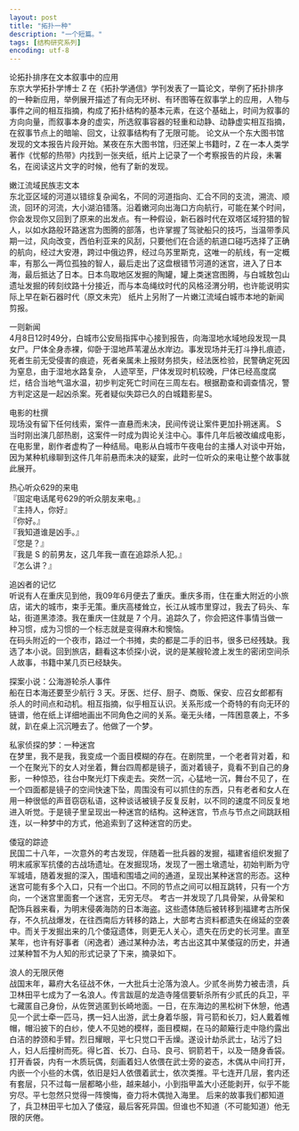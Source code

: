 ```yaml
---
layout: post
title: "拓扑一种"
description: "一个短篇。"
tags: [结构研究系列]
encoding: utf-8
---
```


论拓扑排序在文本叙事中的应用  
东京大学拓扑学博士 Z 在《拓扑学通信》学刊发表了一篇论文，举例了拓扑排序的一种新应用，举例展开描述了有向无环树、有环图等在叙事学上的应用，人物与事件之间的相互指摘，构成了拓扑结构的基本元素，在这个基础上，时间为叙事的方向向量，而叙事本身的虚实，所选叙事容器的轻重和动静、动静虚实相互指摘，在叙事节点上的暗喻、回文，让叙事结构有了无限可能。
论文从一个东大图书馆发现的文本报告片段开始。某夜在东大图书馆，归还架上书籍时，Z 在一本人类学著作《忧郁的热带》内找到一张夹纸，纸片上记录了一个考察报告的片段，未署名，在阅读这片文字的时候，他有了新的发现。  

嫩江流域民族志文本  
东北亚区域的河道以错综复杂闻名，不同的河道指向、汇合不同的支流，溯流、顺流，回环的河流，大小湖泊错落。沿着嫩河向出海口方向航行，可能在某个时间，你会发现你又回到了原来的出发点。有一种假设，新石器时代在双塔区域狩猎的智人，以如水路般环路迷宫为图腾的部落，也许掌握了驾驶船只的技巧，当温带季风期一过，风向改变，西伯利亚来的风刮，只要他们在合适的航道口碰巧选择了正确的航向，经过大安港，跨过中俄边界，经过乌苏里斯克，这唯一的航线，有一定概率，有那么一两位孤独的智人，最后走出了这盘根错节河道的迷宫，进入了日本海，最后抵达了日本。日本鸟取地区发掘的陶罐，罐上类迷宫图腾，与白城敖包山遗址发掘的砖刻纹路十分接近，而与本岛绳纹时代的风格泾渭分明，也许能说明实际上早在新石器时代（原文未完）
纸片上另附了一片嫩江流域白城市本地的新闻剪报。  

一则新闻  
4月8日12时49分，白城市公安局指挥中心接到报告，向海湿地水域地段发现一具女尸。尸体全身赤裸，仰卧于湿地芦苇灌丛水岸边。事发现场并无打斗挣扎痕迹，死者生前无受侵害的痕迹，死者亲属未上报财务损失，经法医检验，民警确定死因为窒息，由于湿地水路复杂， 人迹罕至，尸体发现时机较晚，尸体已经高度腐烂，结合当地气温水温，初步判定死亡时间在三周左右。根据勘查和调查情况，警方判定这是一起凶杀案。死者疑似失踪已久的白城籍影星S。  

电影的杜撰  
现场没有留下任何线索，案件一直悬而未决，民间传说让案件更加扑朔迷离。 S 当时刚出演几部热剧，这案件一时成为舆论关注中心。事件几年后被改编成电影，在电影里，剧作者虚构了一种结局。电影从白城市午夜电台的主播人对谈中开始，因为某种机缘聊到这件几年前悬而未决的疑案，此时一位听众的来电让整个故事就此展开。  

热心听众629的来电  
『固定电话尾号629的听众朋友来电。』  
『主持人，你好』  
『你好。』  
『我知道谁是凶手。』  
『您是？』  
『我是 S 的前男友，这几年我一直在追踪杀人犯。』  
『怎么讲？』  

追凶者的记忆  
听说有人在重庆见到他，我09年6月便去了重庆。重庆多雨，住在重大附近的小旅店，诺大的城市，束手无策。重庆高楼耸立，长江从城市里穿过，我去了码头、车站，街道黑漆漆。我在重庆一住就是 7 个月。追踪久了，你会把这件事情当做一种习惯，成为习惯的一个标志就是变得麻木和懊恼。  
在码头附近的一个夜市，路过一个书摊，卖的都是二手的旧书，很多已经残缺。我选了本小说。回到旅店，翻看这本侦探小说，说的是某艘轮渡上发生的密闭空间杀人故事，书籍中某几页已经缺失。  

探案小说：公海游轮杀人事件  
船在日本海还要至少航行 3 天。牙医、烂仔、厨子、商贩、保安、应召女郎都有杀人的时间点和动机。相互指摘，似乎相互认识。关系形成一个奇特的有向无环的链谱，他在纸上详细地画出不同角色之间的关系。毫无头绪，一阵困意袭上，不多就，趴在桌上沉沉睡去了。他做了一个梦。  

私家侦探的梦：一种迷宫  
在梦里，我不是我，我变成一个面目模糊的存在。在剧院里，一个老者背对着，和一个在聚光下的女人对坐着，舞台四周都是镜子，面对着镜子，竟看不到自己的身影，一种惊恐，往台中聚光灯下疾走去。突然一沉，心猛地一沉，舞台不见了，在一个四面都是镜子的空间快速下坠，周围没有可以抓住的东西，只有老者和女人在用一种很低的声音窃窃私语，这种谈话被镜子反复反射，以不同的速度不同反复地进入听觉。于是镜子里呈现出一种迷宫的结构。这种迷宫，节点与节点之间跳跃相连，以一种梦中的方式，他追索到了这种迷宫的历史。  

倭寇的踪迹  
民国二十八年，一次意外的考古发现，伴随着一批兵器的发掘，福建省组织发掘了明末戚家军抗倭的古战场遗址。在发掘现场，发现了一圈土墩遗址，初始判断为守军城墙，随着发掘的深入，围墙和围墙之间的通道，呈现出某种迷宫的形态。这种迷宫可能有多个入口，只有一个出口。不同的节点之间可以相互跳转，只有一个方向，一个迷宫里面套一个迷宫，无穷无尽。
考古一并发现了几具骨架，从骨架和配饰兵器来看，为明末侵袭海防的日本海盗。这些遗体随后被转移到福建考古所保存，不久抗战爆发，在往西南后方转移的路上，大部考古资料都遗失在绵延的空袭中。而关于发掘出来的几个倭寇遗体，则更无人关心，遗失在历史的长河里。直至某年，也许有好事者（闲逸者）通过某种办法，考古出这其中某倭寇的历史，并通过某种暂不为人知的形式记录了下来，摘录如下。  

浪人的无限厌倦  
战国末年，幕府大名征战不休，一大批兵士沦落为浪人。少贰冬尚势力被击溃，兵卫林田平七成为了一名浪人。传言跋扈的龙造寺隆信要斩杀所有少贰氏的兵卫，平七藏匿自己身份，从佐贺逃匿到长崎地面。一日，在东海边的黑松树下休憩，他遇见一个武士牵一匹马，携一妇人出游，武士身着华服，背弓箭和长刀，妇人戴着帷帽，帽沿披下的白纱，使人不见她的模样，面目模糊，在马的颠簸行走中隐约露出白洁的脖颈和手臂。烈日耀眼，平七只觉口干舌燥。遂设计劫杀武士，玷污了妇人，妇人后撞树而死。得匕首、长刀、白马、良弓、铜箭若干，以及一随身香袋。打开香袋，内有一木质玩偶，刻画着妇人依偎在武士旁的姿态，木偶从中间打开，内嵌一个小些的木偶，依旧是妇人依偎着武士，依次类推。平七连开几层，套内还有套层，只不过每一层都略小些，越来越小，小到指甲盖大小还能剥开，似乎不能穷尽。平七忽然只觉得一阵懊悔，奋力将木偶抛入海里。
后来的故事我们都知道了，兵卫林田平七加入了倭寇，最后客死异国。但谁也不知道（不可能知道）他无限的厌倦。  